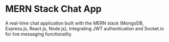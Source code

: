 # MERN Stack Chat App

A real-time chat application built with the MERN stack (MongoDB, Express.js, React.js, Node.js), integrating JWT authentication and Socket.io for live messaging functionality.
